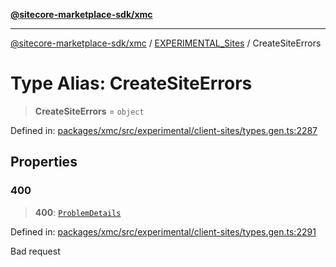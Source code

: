 [**@sitecore-marketplace-sdk/xmc**](../../../../README.md)

***

[@sitecore-marketplace-sdk/xmc](../../../../README.md) / [EXPERIMENTAL\_Sites](../README.md) / CreateSiteErrors

# Type Alias: CreateSiteErrors

> **CreateSiteErrors** = `object`

Defined in: [packages/xmc/src/experimental/client-sites/types.gen.ts:2287](https://github.com/Sitecore/marketplace-sdk/blob/main/packages/xmc/src/experimental/client-sites/types.gen.ts#L2287)

## Properties

### 400

> **400**: [`ProblemDetails`](ProblemDetails.md)

Defined in: [packages/xmc/src/experimental/client-sites/types.gen.ts:2291](https://github.com/Sitecore/marketplace-sdk/blob/main/packages/xmc/src/experimental/client-sites/types.gen.ts#L2291)

Bad request
